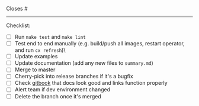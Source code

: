 Closes #<issue ID>

---
Checklist:
- [ ] Run `make test` and `make lint`
- [ ] Test end to end manually (e.g. build/push all images, restart operator, and run `cx refresh`)\
- [ ] Update examples
- [ ] Update documentation (add any new files to `summary.md`)
- [ ] Merge to master
- [ ] Cherry-pick into release branches if it's a bugfix
- [ ] Check [gitbook](https://docs.cortex.dev/v/master/) that docs look good and links function properly
- [ ] Alert team if dev environment changed
- [ ] Delete the branch once it's merged
